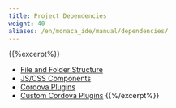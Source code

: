 ```yaml
---
title: Project Dependencies
weight: 40
aliases: /en/monaca_ide/manual/dependencies/
---
```


{{%excerpt%}}
- [File and Folder Structure](file_dir/)
- [JS/CSS Components](components/)
- [Cordova Plugins](cordova_plugin/)
- [Custom Cordova Plugins](custom_cordova_plugin/)
{{%/excerpt%}}
